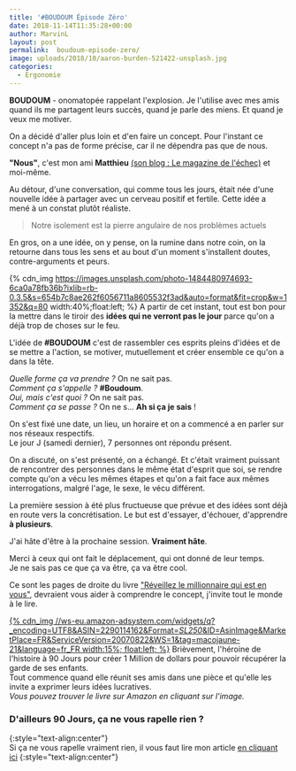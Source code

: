 ```yaml
---
title: '#BOUDOUM Épisode Zéro'
date: 2018-11-14T11:35:28+00:00
author: MarvinL
layout: post
permalink:  boudoum-episode-zero/
image: uploads/2018/10/aaron-burden-521422-unsplash.jpg
categories:
  - Ergonomie
---
```


 **BOUDOUM** - onomatopée rappelant l'explosion. 
 Je l'utilise avec mes amis quand ils me partagent leurs succès, quand je parle des miens. Et quand je veux me motiver. 
 
On a décidé d'aller plus loin et d'en faire un concept. 
Pour l'instant ce concept n'a pas de forme précise, car il ne dépendra pas que de nous. 

**"Nous"**, c'est mon ami **Matthieu** [(son blog : Le magazine de l'échec)](https://matthieulesueur.fr) et moi-même. 

Au détour, d'une conversation, qui comme tous les jours, était née d'une nouvelle idée à partager avec un cerveau positif et fertile. Cette idée a mené à un constat plutôt réaliste. 
> Notre isolement est la pierre angulaire de nos problèmes actuels 

En gros, on a une idée, on y pense, on la rumine dans notre coin, on la retourne dans tous les sens et au bout d'un moment s'installent doutes, contre-arguments et peurs.

 {% cdn_img https://images.unsplash.com/photo-1484480974693-6ca0a78fb36b?ixlib=rb-0.3.5&s=654b7c8ae262f6056711a8605532f3ad&auto=format&fit=crop&w=1352&q=80 width:40%;float:left; %}
A partir de cet instant, tout est bon pour la mettre dans le tiroir des __idées qui ne verront pas le jour__ parce qu'on a déjà trop de choses sur le feu.


L'idée de **#BOUDOUM** c'est de rassembler ces esprits pleins d'idées et de se mettre a l'action, se motiver, mutuellement et créer ensemble ce qu'on a dans la tête.

*Quelle forme ça va prendre ?* On ne sait pas.  
*Comment ça s'appelle ?* **#Boudoum**.  
*Oui, mais c'est quoi ?* On ne sait pas.  
*Comment ça se passe ?* On ne s… __Ah si ça je sais__ !

On s'est fixé une date, un lieu, un horaire et on a commencé a en parler sur nos réseaux respectifs.  
Le jour J (samedi dernier), 7 personnes ont répondu présent.
 
On a discuté, on s'est présenté, on a échangé.
Et c'était vraiment puissant de rencontrer des personnes dans le même état d'esprit que soi, se rendre compte qu'on a vécu les mêmes étapes et qu'on a fait face aux mêmes interrogations, malgré 
l'age, le sexe, le vécu différent. 

La première session à été plus fructueuse que prévue et des idées sont déjà en route vers la concrétisation. Le but est d'essayer, d'échouer, d'apprendre **à plusieurs**.

J'ai hâte d'être à la prochaine session. __Vraiment hâte__.

Merci à ceux qui ont fait le déplacement, qui ont donné de leur temps.  
Je ne sais pas ce que ça va être, ça va être cool.
                                        
Ce sont les pages de droite du livre ["Réveillez le millionnaire qui est en vous"](https://amzn.to/2OJp9wq), devraient vous aider à comprendre le concept, j'invite tout le monde à le lire.

[{% cdn_img //ws-eu.amazon-adsystem.com/widgets/q?_encoding=UTF8&ASIN=2290114162&Format=_SL250_&ID=AsinImage&MarketPlace=FR&ServiceVersion=20070822&WS=1&tag=macojaune-21&language=fr_FR width:15%;
float:left; %}](https://amzn.to/2OJp9wq)
Brièvement, l'héroine de l'histoire à 90 Jours pour créer 1 Million de dollars pour pouvoir récupérer la garde de ses enfants.  
Tout commence quand elle réunit ses amis dans une pièce et qu'elle les invite a exprimer leurs idées lucratives.  
 *Vous pouvez trouver le livre sur Amazon en cliquant sur l'image.*  

### D'ailleurs **90 Jours**, ça ne vous rapelle rien ?
{:style="text-align:center"}  
Si ça ne vous rapelle vraiment rien, il vous faut lire mon article [en cliquant ici](/90-jours-pour-demissionner/) 
{:style="text-align:center"}  
 
